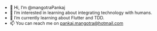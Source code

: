 - 👋 Hi, I’m @mangotraPankaj
- 👀 I’m interested in learning about integrating technology with humans.
- 🌱 I’m currently learning about Flutter and TDD.
- 📫 You can reach me on pankaj.mangotra@hotmail.com

<!---
mangotraPankaj/mangotraPankaj is a ✨ special ✨ repository because its `README.md` (this file) appears on your GitHub profile.
You can click the Preview link to take a look at your changes.
--->
